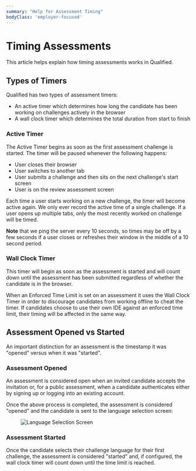 ```yaml
---
summary: "Help for Assessment Timing"
bodyClass: 'employer-focused'
---
```


# Timing Assessments

This article helps explain how timing assessments works in Qualified.

## Types of Timers

Qualified has two types of assessment timers:

- An active timer which determines how long the candidate has been working on challenges actively in the browser
- A wall clock timer which determines the total duration from start to finish

### Active Timer

The Active Timer begins as soon as the first assessment challenge is started. The timer will be paused whenever the following happens:

- User closes their browser
- User switches to another tab
- User submits a challenge and then sits on the next challenge's start screen
- User is on the review assessment screen

Each time a user starts working on a new challenge, the timer will become active again. We only ever record the active time of a single challenge. If a user opens up multiple tabs, only the most recently worked on challenge will be timed.  

**Note** that we ping the server every 10 seconds, so times may be off by a few seconds if a user closes or refreshes their window in the middle of a 10 second period.

### Wall Clock Timer

This timer will begin as soon as the assessment is started and will count down until the assessment has been submitted regardless of whether the candidate is in the browser.

When an Enforced Time Limit is set on an assessment it uses the Wall Clock Timer in order to discourage candidates from working offline to cheat the timer. If candidates choose to use their own IDE against an enforced time limit, their timing will be affected in the same way.

## Assessment Opened vs Started

An important distinction for an assessment is the timestamp it was "opened" versus when it was "started".

### Assessment Opened

An assessment is considered open when an invited candidate accepts the invitation or, for a public assessment, when a candidate authenticates either by signing up or logging into an existing account.

Once the above process is completed, the assessment is considered "opened" and the candidate is sent to the language selection screen:

<figure>

![Language Selection Screen](/images/kb/images/assess/language-selector.png)

</figure>

### Assessment Started

Once the candidate selects their challenge language for their first challenge, the assessment is considered "started" and, if configured, the wall clock timer will count down until the time limit is reached.
